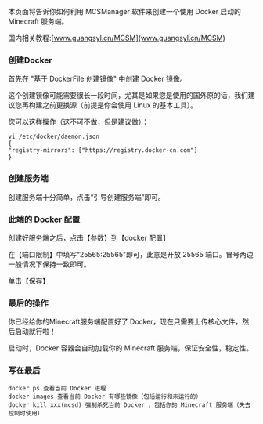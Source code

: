 本页面将告诉你如何利用 MCSManager 软件来创建一个使用 Docker 启动的 Minecraft 服务端。

国内相关教程:[www.guangsyl.cn/MCSM](www.guangsyl.cn/MCSM)

### 创建Docker

首先在 "基于 DockerFile 创建镜像" 中创建 Docker 镜像。<br>

这个创建镜像可能需要很长一段时间，尤其是如果您是使用的国外原的话，我们建议您再构建之前更换源（前提是你会使用 Linux 的基本工具）。

您可以这样操作（这不可不做，但是建议做）：
```
vi /etc/docker/daemon.json 
{ 
"registry-mirrors": ["https://registry.docker-cn.com"] 
}
```


### 创建服务端

创建服务端十分简单，点击“引导创建服务端”即可。


### 此端的 Docker 配置

创建好服务端之后，点击【参数】到【docker 配置】

在【端口限制】中填写“25565:25565”即可，此意是开放 25565 端口。冒号两边一般情况下保持一致即可。

单击【保存】

### 最后的操作

你已经给你的Minecraft服务端配置好了 Docker，现在只需要上传核心文件，然后启动就行啦！

启动时，Docker 容器会自动加载你的 Minecraft 服务端，保证安全性，稳定性。


### 写在最后

```
docker ps 查看当前 Docker 进程
docker images 查看当前 Docker 有哪些镜像（包括运行和未运行的）
docker kill xxx(mcsd) 强制杀死当前 Docker ，包括你的 Minecraft 服务端（失去控制时使用）
```

